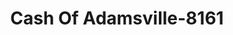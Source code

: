 ---
f_zip-code: 38310
f_state-code: TN
title: Cash Of Adamsville-8161
f_phone: 731-632-5441
f_city-only: Adamsville
f_address: Hwy 22 N Adamsville
f_location-unique-id: '8161'
slug: cash-of-adamsville-8161
updated-on: '2024-05-30T13:46:58.046Z'
created-on: '2024-05-30T13:36:59.803Z'
published-on: '2024-05-30T13:54:32.469Z'
f_city-state: cms/city/adamsville-tn.md
f_company: cms/company/cash-of-adamsville.md
f_state: cms/state/tennessee.md
layout: '[payday-loan].html'
tags: payday-loan
---